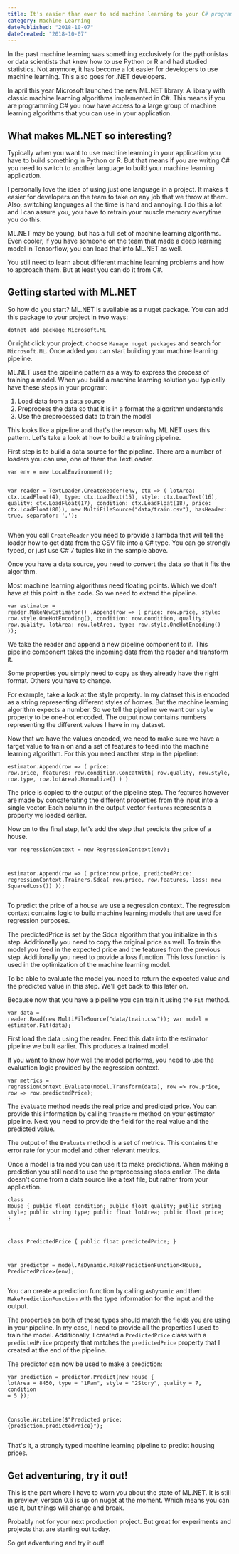 ```yaml
---
title: It's easier than ever to add machine learning to your C# program. Use ML.NET!
category: Machine Learning
datePublished: "2018-10-07"
dateCreated: "2018-10-07"
---
```


<p>In the past machine learning was something exclusively for the pythonistas or data scientists that knew how to use Python or R and had studied statistics. Not anymore, it has become a lot easier for developers to use machine learning. This also goes for .NET developers.</p><p>In april this year Microsoft launched the new ML.NET library. A library with classic machine learning algorithms implemented in C#. This means if you are programming C# you now have access to a large group of machine learning algorithms that you can use in your application.</p><h2 id="what-makes-ml-net-so-interesting">What makes ML.NET so interesting?</h2><p>Typically when you want to use machine learning in your application you have to build something in Python or R. But that means if you are writing C# you need to switch to another language to build your machine learning application.</p><p>I personally love the idea of using just one language in a project. It makes it easier for developers on the team to take on any job that we throw at them. Also, switching languages all the time is hard and annoying. I do this a lot and I can assure you, you have to retrain your muscle memory everytime you do this.</p><p>ML.NET may be young, but has a full set of machine learning algorithms. Even cooler, if you have someone on the team that made a deep learning model in Tensorflow, you can load that into ML.NET as well. </p><p>You still need to learn about different machine learning problems and how to approach them. But at least you can do it from C#.</p><h2 id="getting-started-with-ml-net">Getting started with ML.NET</h2><p>So how do you start? ML.NET is available as a nuget package. You can add this package to your project in two ways:</p><pre><code>dotnet add package Microsoft.ML</code></pre><p>Or right click your project, choose <code>Manage nuget packages</code> and search for <code>Microsoft.ML</code>. Once added you can start building your machine learning pipeline.</p><p>ML.NET uses the pipeline pattern as a way to express the process of training a model. When you build a machine learning solution you typically have these steps in your program:</p><ol><li>Load data from a data source</li><li>Preprocess the data so that it is in a format the algorithm understands</li><li>Use the preprocessed data to train the model</li></ol><p>This looks like a pipeline and that's the reason why ML.NET uses this pattern. Let's take a look at how to build a training pipeline.</p><p>First step is to build a data source for the pipeline. There are a number of loaders you can use, one of them the TextLoader. </p><pre><code>var env = new LocalEnvironment();

var reader = TextLoader.CreateReader(env,
ctx =&gt; (
lotArea: ctx.LoadFloat(4),
type: ctx.LoadText(15),
style: ctx.LoadText(16),
quality: ctx.LoadFloat(17),
condition: ctx.LoadFloat(18),
price: ctx.LoadFloat(80)),
new MultiFileSource("data/train.csv"), hasHeader: true, separator: ',');</code></pre><p>When you call <code>CreateReader</code> you need to provide a lambda that will tell the loader how to get data from the CSV file into a C# type. You can go strongly typed, or just use C# 7 tuples like in the sample above.</p><p>Once you have a data source, you need to convert the data so that it fits the algorithm. </p><p>Most machine learning algorithms need floating points. Which we don't have at this point in the code. So we need to extend the pipeline.</p><pre><code>var estimator = reader.MakeNewEstimator()
.Append(row =&gt; (
price: row.price,
style: row.style.OneHotEncoding(),
condition: row.condition,
quality: row.quality,
lotArea: row.lotArea,
type: row.style.OneHotEncoding()
));</code></pre><p>We take the reader and append a new pipeline component to it. This pipeline component takes the incoming data from the reader and transform it.</p><p>Some properties you simply need to copy as they already have the right format. Others you have to change. </p><p>For example, take a look at the style property. In my dataset this is encoded as a string representing different styles of homes. But the machine learning algorithm expects a number. So we tell the pipeline we want our `style` property to be one-hot encoded. The output now contains numbers representing the different values I have in my dataset.</p><p>Now that we have the values encoded, we need to make sure we have a target value to train on and a set of features to feed into the machine learning algorithm. For this you need another step in the pipeline:</p><pre><code>estimator.Append(row =&gt; (
price: row.price,
features: row.condition.ConcatWith(
row.quality, row.style, row.type, row.lotArea).Normalize()
)
)</code></pre><p>The price is copied to the output of the pipeline step. The features however are made by concatenating the different properties from the input into a single vector. Each column in the output vector <code>features</code> represents a property we loaded earlier.</p><p>Now on to the final step, let's add the step that predicts the price of a house. </p><pre><code>var regressionContext = new RegressionContext(env);

estimator.Append(row =&gt; (
price:row.price,
predictedPrice: regressionContext.Trainers.Sdca(
row.price,
row.features,
loss: new SquaredLoss())
));</code></pre><p>To predict the price of a house we use a regression context. The regression context contains logic to build machine learning models that are used for regression purposes.</p><p>The predictedPrice is set by the Sdca algorithm that you initialize in this step. Additionally you need to copy the original price as well. To train the model you feed in the expected price and the features from the previous step. Additionally you need to provide a loss function. This loss function is used in the optimization of the machine learning model.</p><p>To be able to evaluate the model you need to return the expected value and the predicted value in this step. We'll get back to this later on.</p><p>Because now that you have a pipeline you can train it using the <code>Fit</code> method.</p><pre><code>var data = reader.Read(new MultiFileSource("data/train.csv"));
var model = estimator.Fit(data);</code></pre><p>First load the data using the reader. Feed this data into the estimator pipeline we built earlier. This produces a trained model.</p><p>If you want to know how well the model performs, you need to use the evaluation logic provided by the regression context.</p><pre><code>var metrics = regressionContext.Evaluate(model.Transform(data),
row =&gt; row.price, row =&gt; row.predictedPrice);</code></pre><p>The <code>Evaluate</code> method needs the real price and predicted price. You can provide this information by calling <code>Transform</code> method on your estimator pipeline. Next you need to provide the field for the real value and the predicted value.</p><p>The output of the <code>Evaluate</code> method is a set of metrics. This contains the error rate for your model and other relevant metrics.</p><p>Once a model is trained you can use it to make predictions. When making a prediction you still need to use the preprocessing stops earlier. The data doesn't come from a data source like a text file, but rather from your application.</p><pre><code>class House
{
public float condition;
public float quality;
public string style;
public string type;
public float lotArea;
public float price;
}

class PredictedPrice
{
public float predictedPrice;
}

var predictor = model.AsDynamic.MakePredictionFunction&lt;House, PredictedPrice&gt;(env);</code></pre><p>You can create a prediction function by calling <code>AsDynamic</code> and then <code>MakePredictionFunction</code> with the type information for the input and the output.</p><p>The properties on both of these types should match the fields you are using in your pipeline. In my case, I need to provide all the properties I used to train the model. Additionally, I created a <code>PredictedPrice</code> class with a <code>predictedPrice</code> property that matches the <code>predictedPrice</code> property that I created at the end of the pipeline.</p><p>The predictor can now be used to make a prediction:</p><pre><code>var prediction = predictor.Predict(new House
{
lotArea = 8450,
type = "1Fam",
style = "2Story",
quality = 7,
condition = 5
});

Console.WriteLine($"Predicted price: {prediction.predictedPrice}");</code></pre><p>That's it, a strongly typed machine learning pipeline to predict housing prices. </p><h2 id="get-adventuring-try-it-out-">Get adventuring, try it out!</h2><p>This is the part where I have to warn you about the state of ML.NET. It is still in preview, version 0.6 is up on nuget at the moment. Which means you can use it, but things will change and break.</p><p>Probably not for your next production project. But great for experiments and projects that are starting out today.</p><p>So get adventuring and try it out!</p><p></p>
